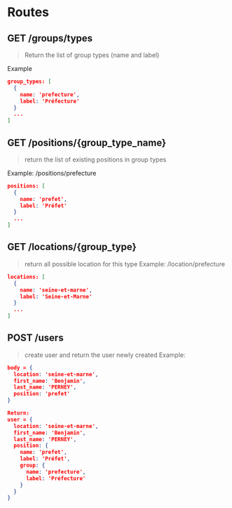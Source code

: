 # Routes

## GET  /groups/types
> Return the list of group types (name and label)

Example
```json
group_types: [
  {
    name: 'prefecture',
    label: 'Préfecture'
  }
  ...
]
```

## GET  /positions/{group_type_name} 
> return the list of existing positions in group types
  
Example: /positions/prefecture
```json
positions: [
  {
    name: 'prefet',
    label: 'Préfet'
  }
  ...
]
```

## GET /locations/{group_type}
> return all possible location for this type
Example: /location/prefecture
```json
locations: [
  {
    name: 'seine-et-marne',
    label: 'Seine-et-Marne'
  }
  ...
]
```

## POST /users
> create user and return the user newly created
Example:
```json
body = {
  location: 'seine-et-marne', 
  first_name: 'Benjamin',
  last_name: 'PERNEY',
  position: 'prefet'
}

Return:
user = {
  location: 'seine-et-marne', 
  first_name: 'Benjamin',
  last_name: 'PERNEY',
  position: {
    name: 'prefet',
    label: 'Préfet',
    group: {
      name: 'prefecture',
      label: 'Préfecture'
    }
  }
}
```



